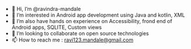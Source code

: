 - 👋 Hi, I’m @ravindra-mandale
- 👀 I’m interested in Android app development using Java and kotlin, XML
- 🌱 I’m also have hands on experience on Accessibility, frond end of Android apps, SQLITE, Custom views
- 💞️ I’m looking to collaborate on open source technologies
- 📫 How to reach me : ravi123.mandale@gmail.com

<!---
ravindra-mandale/ravindra-mandale is a ✨ special ✨ repository because its `README.md` (this file) appears on your GitHub profile.
You can click the Preview link to take a look at your changes.
--->
